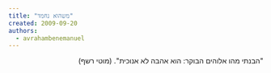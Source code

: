 ```yaml
---
title: "משהוא נחמד"
created: 2009-09-20
authors: 
  - avrahambenemanuel
---
```

<div dir="rtl">
"הבנתי מהו אלוהים הבוקר: הוא אהבה לא אנוכית". (מוטי רשף)
</div>